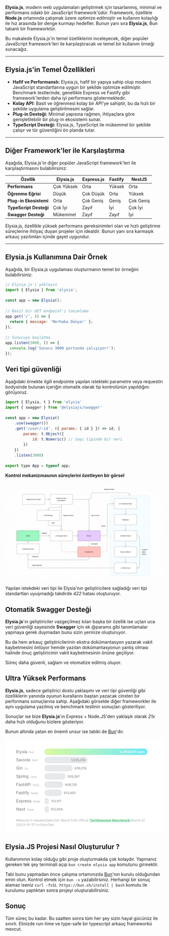 <strong>Elysia.js</strong>, modern web uygulamaları geliştirmek için tasarlanmış, minimal ve performans odaklı bir JavaScript framework'üdür. Framework, özellikle **Node.js** ortamında çalışmak üzere optimize edilmiştir ve kullanım kolaylığı ile hız arasında bir denge kurmayı hedefler. Bunun yanı sıra <strong>Elysia.js</strong>, Bun tabanlı bir frameworktür.

Bu makalede Elysia.js'in temel özelliklerini inceleyecek, diğer popüler JavaScript framework'leri ile karşılaştıracak ve temel bir kullanım örneği sunacağız.  

---

## Elysia.js'in Temel Özellikleri  

- **Hafif ve Performanslı:** Elysia.js, hafif bir yapıya sahip olup modern JavaScript standartlarına uygun bir şekilde optimize edilmiştir. Benchmark testlerinde, genellikle Express ve Fastify gibi framework'lerden daha iyi performans göstermektedir.  
- **Kolay API:** Basit ve öğrenmesi kolay bir API'ye sahiptir, bu da hızlı bir şekilde uygulama geliştirilmesini sağlar.  
- **Plug-in Desteği:** Minimal yapısına rağmen, ihtiyaçlara göre genişletilebilir bir plug-in ekosistemi sunar.  
- **TypeScript Desteği:** Elysia.js, TypeScript ile mükemmel bir şekilde çalışır ve tür güvenliğini ön planda tutar.  

---

## Diğer Framework'ler ile Karşılaştırma  

Aşağıda, Elysia.js'in diğer popüler JavaScript framework'leri ile karşılaştırmasını bulabilirsiniz:

| Özellik            | **Elysia.js**      | **Express.js**     | **Fastify**        | **NestJS**         |  
|--------------------|-------------------|--------------------|--------------------|--------------------|  
| **Performans**     | Çok Yüksek            | Orta               | Yüksek             | Orta               |  
| **Öğrenme Eğrisi** | Düşük             | Çok Düşük          | Orta               | Yüksek             |  
| **Plug-in Ekosistemi** | Orta            | Çok Geniş          | Geniş              | Çok Geniş          |  
| **TypeScript Desteği** | Çok İyi        | Zayıf              | İyi                | Çok İyi            |  
| **Swagger Desteği** | Mükemmel        | Zayıf             | Zayıf                | İyi            |  


Elysia.js, özellikle yüksek performans gereksinimleri olan ve hızlı geliştirme süreçlerine ihtiyaç duyan projeler için idealdir. Bunun yanı sıra karmaşık arkauç yazılımları içinde gayet uygundur.

---

## Elysia.js Kullanımına Dair Örnek  

Aşağıda, bir Elysia.js uygulaması oluşturmanın temel bir örneğini bulabilirsiniz:  

```javascript
// Elysia.js'i yükleyin
import { Elysia } from 'elysia';

const app = new Elysia();

// Basit bir GET endpoint'i tanımlama
app.get('/', () => {
  return { message: 'Merhaba Dünya!' };
});

// Sunucuyu başlatma
app.listen(3000, () => {
  console.log('Sunucu 3000 portunda çalışıyor!');
});
```


## Veri tipi güvenliği 

Aşağıdaki örnekte ilgili endpointe yapılan istekteki parametre veya requestin bodysinde bulunan içeriğin otomatik olarak tip kontrolünün yapıldığını görüyoruz.

```javascript
import { Elysia, t } from 'elysia'
import { swagger } from '@elysiajs/swagger'

const app = new Elysia()
    .use(swagger())
    .get('/user/:id', ({ params: { id } }) => id, {
        params: t.Object({
            id: t.Numeric() // Sayı tipinde bir veri
        })
    })
    .listen(3000)

export type App = typeof app;

```

**Kontrol mekanizmasının süreçlerini özetleyen bir görsel**

![elysia-js-life-cycle](https://raw.githubusercontent.com/hypecode-tech/blogs/main/elysia-js-oyunun-kurallarini-bastan-yazanlar-bolum-1/elysia-js-life-cycle.webp)

Yapılan istekdeki veri tipi ile Elysia'nın geliştiricilere sağladığı veri tipi standartları uyuşmadığı takdirde *422* hatası oluşturuyor.


## Otomatik Swagger Desteği

<strong>Elysia.js</strong>'ın geliştiriciler vazgeçilmez kılan başka bir özellik ise uçtan uca veri güvenliği sayesinde <strong>Swagger</strong> için ek @params gibi tanımlamalar yapmaya gerek duymadan bunu sizin yerinize oluşturuyor.

Bu da hem arkauç geliştiricilerinin ekstra dokümantasyon yazarak vakit kaybetmesini önlüyor hemde yazılan dokümantasyonun yanlış olması halinde önuç geliştiricinin vakit kaybetmesinin önüne geçiliyor.

Süreç daha güvenli, sağlam ve otomatize edilmiş oluyor.

## Ultra Yüksek Performans

<strong>Elysia.js</strong>, sadece geliştirici dostu yaklaşımı ve veri tipi güvenliği gibi özelliklerin yanında oyunun kurallarını baştan yazacak cinsten bir performans sonuçlarına sahip. Aşağıdaki görselde diğer frameworkler ile aynı uygulama yazılmış ve benchmark testinin sonuçları gösteriliyor. 

Sonuçlar ise bize <strong>Elysia.js</strong>'ın Express + Node.JS'den yaklaşık olarak *21x* daha hızlı olduğunu bizlere gösteriyor.

Bunun altında yatan en önemli unsur ise tabiki de <a href="https://bun.sh/" title="Bun.JS">Bun</a>'dır.


![elysia-js-benchmarks](https://raw.githubusercontent.com/hypecode-tech/blogs/main/elysia-js-oyunun-kurallarini-bastan-yazanlar-bolum-1/elysia-js-benchmarks.webp)


## Elysia.JS Projesi Nasıl Oluşturulur ?

Kullanımının kolay olduğu gibi proje oluşturmakda çok kolaydır. Yapmanız gereken tek şey terminali açıp ```bun create elysia app``` komutunu girmektir.

Tabi bunu yapmadan önce çalışma ortamınızda <a href="https://bun.sh/" title="Bun.JS">Bun</a>'nın kurulu olduğundan emin olun. Kontrol etmek için ```bun -v``` yazabilirsiniz. Herhangi bir sonuç alamaz iseniz ```curl -fsSL https://bun.sh/install | bash``` komutu ile kurulumu yaptıktan sonra projeyi oluşturabilirsiniz.

## Sonuç

Tüm süreç bu kadar. Bu saatten sonra tüm her şey sizin hayal gücünüz ile sınırlı. Elinizde run-time ve type-safe bir typescript arkauç frameworkü mevcut. 


